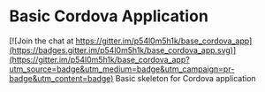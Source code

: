 # Basic Cordova Application

[![Join the chat at https://gitter.im/p54l0m5h1k/base_cordova_app](https://badges.gitter.im/p54l0m5h1k/base_cordova_app.svg)](https://gitter.im/p54l0m5h1k/base_cordova_app?utm_source=badge&utm_medium=badge&utm_campaign=pr-badge&utm_content=badge)
Basic skeleton for Cordova application
